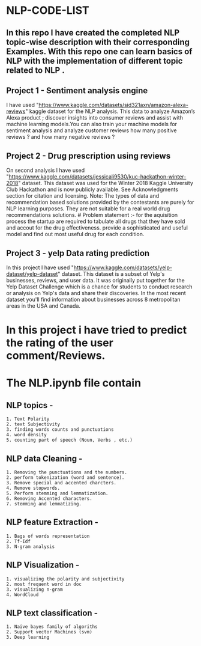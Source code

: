 # NLP-CODE-LIST
## In this repo I have created the completed NLP topic-wise description with their corresponding Examples. With this repo one can learn basics of NLP  with the implementation of different topic related to NLP . 

## Project 1 -  Sentiment analysis engine
   I have used "https://www.kaggle.com/datasets/sid321axn/amazon-alexa-reviews" kaggle dataset for the NLP analysis. 
        This data to analyze Amazon’s Alexa product ; discover insights into consumer reviews and assist with machine learning models.You can also train your machine models for sentiment analysis and analyze customer reviews how many positive reviews ? and how many negative reviews ?
## Project 2 -  Drug prescription using reviews
   On second analysis I have used "https://www.kaggle.com/datasets/jessicali9530/kuc-hackathon-winter-2018"  dataset.
        This dataset was used for the Winter 2018 Kaggle University Club Hackathon and is now publicly available. See Acknowledgments section for citation and licensing. Note: The types of data and recommendation based solutions provided by the contestants are purely for NLP learning purposes. They are not suitable for a real world drug recommendations solutions.
        # Problem statement :- for the aquisition process the startup are required to tabulate all drugs that they have sold and accout for the drug effectiveness. provide a sophisticated and useful model and find out most useful drug for each condition.
        
## Project 3 -  yelp Data rating prediction 
   In this project I have used "https://www.kaggle.com/datasets/yelp-dataset/yelp-dataset" dataset.
   This dataset is a subset of Yelp's businesses, reviews, and user data. It was originally put together for the Yelp Dataset Challenge which is a chance for students to conduct research or analysis on Yelp's data and share their discoveries. In the most recent dataset you'll find information about businesses across 8 metropolitan areas in the USA and Canada.
   # In this project i have tried to predict the rating of the user comment/Reviews.         
        
# The NLP.ipynb file contain 
## NLP topics - 
    1. Text Polarity 
    2. text Subjectivity 
    3. finding words counts and punctuations
    4. word density 
    5. counting part of speech (Noun, Verbs , etc.)

## NLP data Cleaning - 
    1. Removing the punctuations and the numbers.
    2. perform tokenization (word and sentence).
    3. Remove special and accented charcters.
    4. Remove stopwords.
    5. Perform stemming and lemmatization.
    6. Removing Accented characters.
    7. stemming and lemmatizing.

## NLP feature Extraction - 
    1. Bags of words representation
    2. Tf-Idf
    3. N-gram analysis

## NLP Visualization - 
    1. visualizing the polarity and subjectivity 
    2. most frequent word in doc
    3. visualizing n-gram
    4. WordCloud

## NLP text classification - 
    1. Naive bayes family of algoriths
    2. Support vector Machines (svm)
    3. Deep learning

